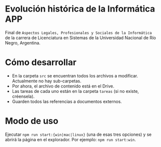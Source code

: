 # Evolución histórica de la Informática APP
Final de `Aspectos Legales, Profesionales y Sociales de la Informática` de la carrera de Licenciatura en Sistemas de la Universidad Nacional de Río Negro, Argentina.

# Cómo desarrollar
- En la carpeta `src` se encuentran todos los archivos a modificar. Actualmente no hay sub-carpetas.
- Por ahora, el archivo de contenido está en el Drive.
- Las tareas de cada uno están en la carpeta `tareas` (si no existe, créensela).
- Guarden todos las referencias a documentos externos.

# Modo de uso
Ejecutar `npm run start:{win|mac|linux}` (una de esas tres opciones) y se abrirá la página en el explorador. Por ejemplo: `npm run start:win`.
